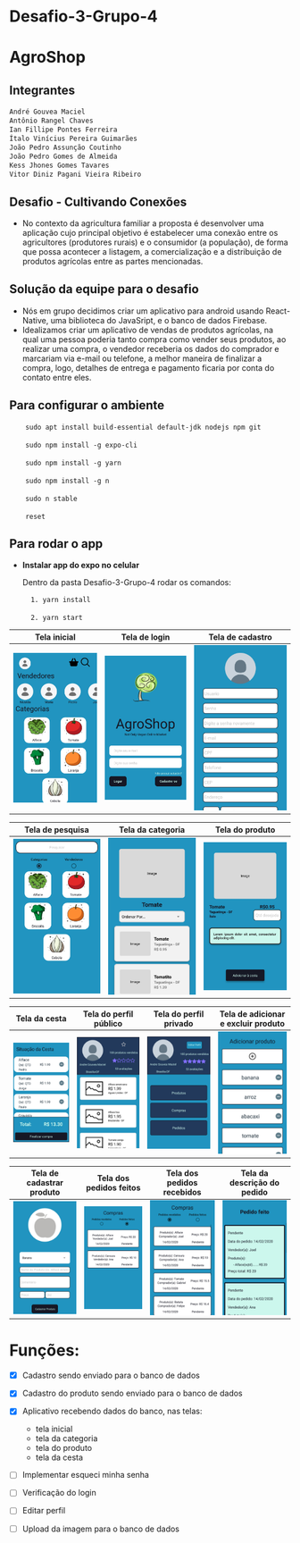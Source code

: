 # Desafio-3-Grupo-4

# **AgroShop** 


## Integrantes 

    André Gouvea Maciel
    Antônio Rangel Chaves
    Ian Fillipe Pontes Ferreira
    Ítalo Vinícius Pereira Guimarães
    João Pedro Assunção Coutinho
    João Pedro Gomes de Almeida
    Kess Jhones Gomes Tavares
    Vitor Diniz Pagani Vieira Ribeiro

## Desafio - Cultivando Conexões

- No contexto da agricultura familiar a proposta é desenvolver uma aplicação cujo principal objetivo é estabelecer uma conexão entre os agricultores (produtores rurais) e o consumidor (a população), de forma que possa acontecer a listagem, a comercialização e a distribuição de produtos agrícolas entre as partes mencionadas.

## Solução da equipe para o desafio

- Nós em grupo decidimos criar um aplicativo para android usando React-Native, uma biblioteca do JavaSript, e o banco de dados Firebase.
- Idealizamos criar um aplicativo de vendas de produtos agrícolas, na qual uma pessoa poderia tanto compra como vender seus produtos, ao realizar uma compra, o vendedor receberia os dados do comprador e marcariam via e-mail ou telefone, a melhor maneira de finalizar a compra, logo, detalhes de entrega e pagamento ficaria por conta do contato entre eles.


## Para configurar o ambiente

```
    sudo apt install build-essential default-jdk nodejs npm git

    sudo npm install -g expo-cli

    sudo npm install -g yarn
        
    sudo npm install -g n

    sudo n stable

    reset
```

## Para rodar o app

* **Instalar app do expo no celular**

    Dentro da pasta Desafio-3-Grupo-4 rodar os comandos:

        1. yarn install
    
        2. yarn start



Tela inicial | Tela de login | Tela de cadastro
--------- | ------ | ------
![](assets/telas/tela_inicial.jpg) | ![](assets/telas/tela_login.jpg) | ![](assets/telas/tela_cadastroU.jpg)

Tela de pesquisa | Tela da categoria | Tela do produto
--------- | ------ | ------
![](assets/telas/tela_pesquisa.jpg) | ![](assets/telas/tela_categoria.jpg) | ![](assets/telas/tela_produto.jpg)

Tela da cesta | Tela do perfil público | Tela do perfil privado | Tela de adicionar e excluir produto
--------- | ------ | ------ | ------
![](assets/telas/tela_sicesta.jpg) | ![](assets/telas/tela_perfilPu.jpg) | ![](assets/telas/tela_perfilPr.jpg) | ![](assets/telas/tela_adicionar.jpg) | ![](assets/telas/tela_cadastroP.jpg)

Tela de cadastrar produto | Tela dos pedidos feitos | Tela dos pedidos recebidos | Tela da descrição do pedido
--------- | ------ | ------ | ------
![](assets/telas/tela_cadastroP.jpg) | ![](assets/telas/tela_compras.jpg) | ![](assets/telas/tela_pedidorec.jpg) | ![](assets/telas/tela_pedidos.jpg) 


# Funções:

- [x] Cadastro sendo enviado para o banco de dados
- [x] Cadastro do produto sendo enviado para o banco de dados
- [x] Aplicativo recebendo dados do banco, nas telas:
    - tela inicial
    - tela da categoria
    - tela do produto
    - tela da cesta

- [ ] Implementar esqueci minha senha
- [ ] Verificação do login
- [ ] Editar perfil
- [ ] Upload da imagem para o banco de dados



